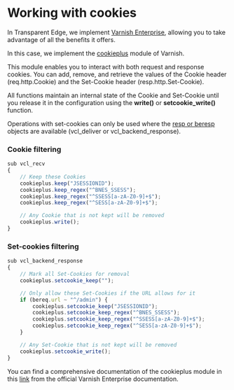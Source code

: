 # Working with cookies

In Transparent Edge, we implement [Varnish Enterprise](https://www.varnish-software.com/es/), allowing you to take advantage of all the benefits it offers.&#x20;

In this case, we implement the [cookieplus](https://docs.varnish-software.com/varnish-enterprise/vmods/cookieplus/) module of Varnish.

This module enables you to interact with both request and response cookies. You can add, remove, and retrieve the values of the Cookie header (req.http.Cookie) and the Set-Cookie header (resp.http.Set-Cookie).

All functions maintain an internal state of the Cookie and Set-Cookie until you release it in the configuration using the **write()** or **setcookie\_write()** function.

Operations with set-cookies can only be used where the [resp or beresp](../config/vcl/vcl-objects.md) objects are available (vcl\_deliver or vcl\_backend\_response).

### Cookie filtering

```javascript
sub vcl_recv
{
    // Keep these Cookies
    cookieplus.keep("JSESSIONID");
    cookieplus.keep_regex("^BNES_SSESS");
    cookieplus.keep_regex("^SSESS[a-zA-Z0-9]+$");
    cookieplus.keep_regex("^SESS[a-zA-Z0-9]+$");

    // Any Cookie that is not kept will be removed
    cookieplus.write();
}
```

### Set-cookies filtering

```javascript
sub vcl_backend_response
{
    // Mark all Set-Cookies for removal
    cookieplus.setcookie_keep("");

    // Only allow these Set-Cookies if the URL allows for it
    if (bereq.url ~ "^/admin") {
        cookieplus.setcookie_keep("JSESSIONID");
        cookieplus.setcookie_keep_regex("^BNES_SSESS");
        cookieplus.setcookie_keep_regex("^SSESS[a-zA-Z0-9]+$");
        cookieplus.setcookie_keep_regex("^SESS[a-zA-Z0-9]+$");
    }

    // Any Set-Cookie that is not kept will be removed
    cookieplus.setcookie_write();
}
```

You can find a comprehensive documentation of the cookieplus module in this [link](https://docs.varnish-software.com/varnish-enterprise/vmods/cookieplus/) from the official Varnish Enterprise documentation.
